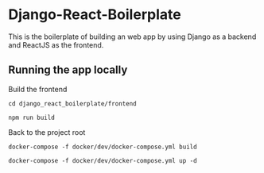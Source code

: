 # Django-React-Boilerplate
This is the boilerplate of building an web app by using Django as a backend and ReactJS as the frontend.
## Running the app locally
Build the frontend
```
cd django_react_boilerplate/frontend
```
```
npm run build
```
Back to the project root
```
docker-compose -f docker/dev/docker-compose.yml build
```
```
docker-compose -f docker/dev/docker-compose.yml up -d
```
